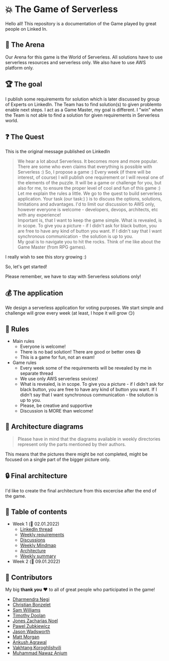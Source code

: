 # :boom: The Game of Serverless

Hello all! This repository is a documentation of the Game played by great people on Linked In.

## :circus_tent: The Arena

Our Arena for this game is the World of Serverless. All solutions have to use serverless resources and serverless only. We also have to use AWS platform only.

## :trophy: The goal

I publish some requirements for solution which is later discussed by group of Experts on LinkedIn. The Team has to find solution(s) to given problemto enable next steps. I act as a Game Master, my goal is different. I "win" when the Team is not able to find a solution for given requirements in Serverless world.

## :question: The Quest

This is the original message published on LinkedIn

>We hear a lot about Serverless. It becomes more and more popular. There are some who even claims that everything is possible with Serverless :) So, I propose a game :) Every week (if there will be interest, of course) I will publish one requirement or I will reveal one of the elements of the puzzle. It will be a game or challenge for you, but also for me, to ensure the proper level of cool and fun of this game :)  
Let me explain the rules a little. We go to the quest to build serverless application. Your task (our task:) ) is to discuss the options, solutions, limitations and advantages. I'd to limit our discussion to AWS only, however everyone is welcome - developers, devops, architects, etc with any experience!  
Important is, that I want to keep the game simple. What is revealed, is in scope. To give you a picture - if I didn't ask for black button, you are free to have any kind of button you want. If I didn't say that I want synchronous communication - the solution is up to you.  
My goal is to navigate you to hit the rocks. Think of me like about the Game Master (from RPG games).

I really wish to see this story growing :)

So, let's get started!

Please remember, we have to stay with Serverless solutions only!

## :moneybag: The application

We design a serverless application for voting purposes. We start simple and challenge will grow every week (at least, I hope it will grow :smirk:)

## :scroll: Rules

* Main rules
  * Everyone is welcome!
  * There is no bad solution! There are good or better ones :smile:
  * This is a game for fun, not an exam!
* Game rules
  * Every week some of the requirements will be revealed by me in separate thread
  * We use only AWS serverless sevices!
  * What is revealed, is in scope. To give you a picture - if I didn't ask for black button, you are free to have any kind of button you want. If I didn't say that I want synchronous communication - the solution is up to you.
  * Please, be creative and supportive
  * Discussion is MORE than welcome!

## :triangular_ruler: Architecture diagrams

> Please have in mind that the diagrams available in weekly directories represent only the parts mentioned by their authors.

This means that the pictures there might be not completed, might be focused on a single part of the bigger picture only.

## :lock: Final architecture

I'd like to create the final architecture from this excercise after the end of the game.

## :notebook_with_decorative_cover: Table of contents

* Week 1 (:date: 02.01.2022)
  * [LinkedIn thread](week01/README.md#thread)
  * [Weekly requirements](week01/README.md#requirements)
  * [Discussions](week01/README.md#discussions)
  * [Weekly Mindmap](week01/assets/week1-map.png)
  * [Architecture](week01/README.md#architecture)
  * [Weekly summary](week01/README.md#statistics)
* Week 2 (:date: 09.01.2022)

## :pray: Contributors

My big **thank you** :heart: to all of great people who participated in the game!

* [Dharmendra Negi](https://www.linkedin.com/in/dharmendra-negi/)
* [Christian Bonzelet](https://www.linkedin.com/in/christian-bonzelet/)
* [Sam Williams](https://www.linkedin.com/in/sam-complete-coding/)
* [Timothy Doolan](https://www.linkedin.com/in/ACoAABjSM6cBgiZpfC7TZLTXr2tc_sXG_Tq8i2g)
* [Jones Zacharias Noel](https://www.linkedin.com/in/jones-zachariah-noel-n/)
* [Pawel Zubkiewicz](https://www.linkedin.com/in/ACoAAACZMKoBHmBOS0ksa1PtgHxMfyjP1yeOQLk)
* [Jason Wadsworth](https://www.linkedin.com/in/ACoAAADEq98BpohUhakWXxGp2dyU-NE9Dp3VfgY)
* [Matt Morgan](https://www.linkedin.com/in/ACoAAABAC-gBZV7I527cX2-geu5BXgr1qG768m8)
* [Ankush Agrawal](https://www.linkedin.com/in/ACoAACBTz04B_uCDEj8yqGPjXPn2MHHNRrW3D8w)
* [Vakhtang Koroghlishvili](https://www.linkedin.com/in/ACoAAA1smg0B8hYL0ebmFhHPCJipWc06yG06_Xk)
* [Muhammad Nawaz Anjum](https://www.linkedin.com/in/ACoAAANom3AB7iN_YPN-BBYYOSzVETdC84ftcSE)
